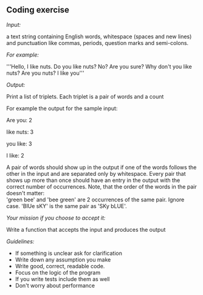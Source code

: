 Coding exercise
---------------

*Input:*
        
a text string containing English words, whitespace (spaces and new lines) and 
punctuation like commas, periods, question marks and semi-colons.

*For example:*

'''Hello, I like nuts. Do you like nuts? No? Are you sure? 
Why don't you like nuts? Are you nuts? I like you'''


*Output:*

Print a list of triplets. Each triplet is a pair of words and a count

For example the output for the sample input:

Are you: 2

like nuts: 3

you like: 3

I like: 2

A pair of words should show up in the output if one of the words follows the
other in the input and are separated only by whitespace. Every pair that shows
up more than once should have an entry in the output with the correct number of
occurrences. Note, that the order of the words in the pair doesn't matter:  
'green bee' and 'bee green' are 2 occurrences of the same pair. Ignore case. 
'BlUe sKY' is the same pair as 'SKy bLUE'.

*Your mission if you choose to accept it:*

Write a function that accepts the input and produces the output

*Guidelines:*

 - If something is unclear ask for clarification
 - Write down any assumption you make
 - Write good, correct, readable code.
 - Focus on the logic of the program
 - If you write tests include them as well
 - Don't worry about performance
